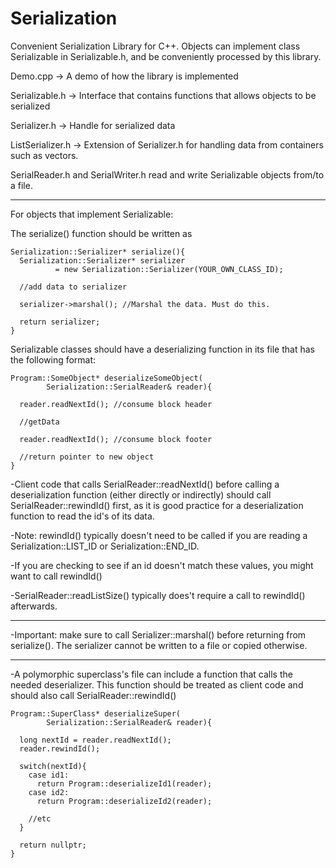 # Serialization
Convenient Serialization Library for C++.
Objects can implement class Serializable in Serializable.h,
and be conveniently processed by this library.

Demo.cpp -> A demo of how the library is implemented

Serializable.h -> Interface that contains functions that allows objects to be serialized

Serializer.h -> Handle for serialized data

ListSerializer.h -> Extension of Serializer.h for handling data
from containers such as vectors.

SerialReader.h and SerialWriter.h read and write Serializable objects from/to a file.

***********************************************************
For objects that implement Serializable:

The serialize() function should be written as
```
Serialization::Serializer* serialize(){
  Serialization::Serializer* serializer
          = new Serialization::Serializer(YOUR_OWN_CLASS_ID);

  //add data to serializer

  serializer->marshal(); //Marshal the data. Must do this.

  return serializer;
}
```
Serializable classes should have
a deserializing function in its file
that has the following format:
```
Program::SomeObject* deserializeSomeObject(
        Serialization::SerialReader& reader){

  reader.readNextId(); //consume block header

  //getData

  reader.readNextId(); //consume block footer

  //return pointer to new object
}
```
-Client code that calls SerialReader::readNextId()
before calling a deserialization function
(either directly or indirectly)
should call SerialReader::rewindId() first,
as it is good practice for a deserialization
function to read the id's of its data.

-Note:
rewindId() typically doesn't
need to be called if you are reading
a Serialization::LIST_ID or
Serialization::END_ID.

-If you are checking to see if an id
doesn't match these values,
you might want to call rewindId()

-SerialReader::readListSize() typically
does't require a call to rewindId()
afterwards.

**********************************

-Important: make sure to call Serializer::marshal()
before returning from serialize().
The serializer cannot be written
to a file or copied otherwise.

**********************************
-A polymorphic superclass's file
can include a function that calls
the needed deserializer.
This function should be treated as client code
and should also call SerialReader::rewindId()
```
Program::SuperClass* deserializeSuper(
        Serialization::SerialReader& reader){

  long nextId = reader.readNextId();
  reader.rewindId();

  switch(nextId){
    case id1:
      return Program::deserializeId1(reader);
    case id2:
      return Program::deserializeId2(reader);
      
    //etc
  }

  return nullptr;
}
```
